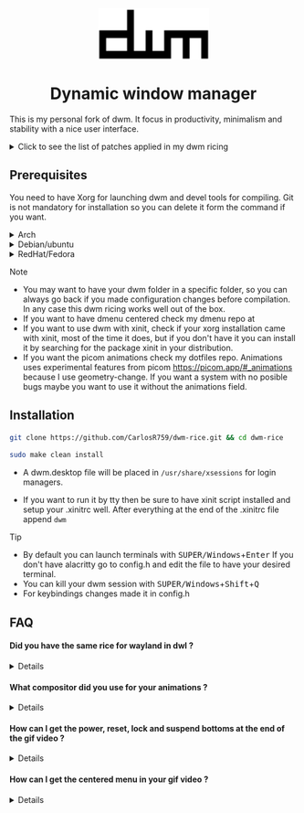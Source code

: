 <div align="center">
  <img src="./dwm.png" alt="dwm-logo-bordered" width="195" height="90"/>

  # Dynamic window manager
</div>

This is my personal fork of dwm. It focus in productivity, minimalism and stability with a nice user interface.

<details>
  <summary> Click to see the list of patches applied in my dwm ricing </summary>
  
  - alwaysCenter
  - attachBottom
  - autoStart
  - moveStack
  - pertag
  - status2d
  - vanityGapps [Includes bottom stack, gridmode, fibonnaci layouts and more]
  - warp

</details>

## Prerequisites
You need to have Xorg for launching dwm and devel tools for compiling. Git is not mandatory for installation so you can delete it form the command if you want.

<details>
  <summary>Arch</summary>

  ```sh
  sudo pacman -S base base-devel xorg git
  ```
</details>

<details>
  <summary>Debian/ubuntu</summary>

  ```sh
  sudo apt install build-essential xorg git
  ```
  
</details>

<details>
  <summary>RedHat/Fedora</summary>

  ```sh
  sudo dnf install @base-x gitt && sudo dnf groupinstall "Development Tools" "Development Libraries"
  ```
</details>



> [!NOTE]
> - You may want to have your dwm folder in a specific folder, so you can always go back if you made configuration changes before compilation. In any case this dwm ricing works well out of the box.
> - If you want to have dmenu centered check my dmenu repo at 
> - If you want to use dwm with xinit, check if your xorg installation came with xinit, most of the time it does, but if you don't have it you can install it by searching for the package xinit in your distribution.
> - If you want the picom animations check my dotfiles repo. Animations uses experimental features from picom https://picom.app/#_animations because I use geometry-change. If you want a system with no posible bugs maybe you want to use it without the animations field.

## Installation

```sh
git clone https://github.com/CarlosR759/dwm-rice.git && cd dwm-rice
```

```sh
sudo make clean install
```

- A dwm.desktop file will be placed in `/usr/share/xsessions` for login managers.

- If you want to run it by tty then be sure to have xinit script installed and setup your .xinitrc well. After everything at the end of the .xinitrc file append `dwm`

> [!TIP]
> - By default you can launch terminals with <kbd>SUPER/Windows</kbd>+<kbd>Enter</kbd> If you don't have alacritty go to config.h and edit the file to have your desired terminal.
> - You can kill your dwm session with <kbd>SUPER/Windows</kbd>+<kbd>Shift</kbd>+<kbd>Q</kbd>
> - For keybindings changes made it in config.h

## FAQ

#### Did you have  the same rice for wayland in dwl ? 

<details>
  <content>
    No I dont have it. Since I want my system to be stable for work intentions, i made the decision to use dwm. Maybe in the future I could make it, but only if I see that dwl + patches is stable and the switching from Xorg is a better choice for productivity.
  </content>
</details>

#### What compositor did you use for your animations ? 

<details>
  <content>
    I use the default picom made by yshui which is the default in many distros. FT-Labs and PiJulius picoms are also great and with many more animations, but doesn't have the same support as yshui picom and are experimental. So for stability reasons I decided to use yshui picom, so less fancy animations but stable and comfy system.
  </content>
</details>

#### How can I get the power, reset, lock and suspend bottoms at the end of the gif video ?

<details>
  <content>
    Just get my dot files or use the content of my rofi content in your .config folder. This also can be applied to my picom config if you like the animations.
  </content>
</details>

#### How can I get the centered menu in your gif video ? 

<details>
  <content>
    Just go to my dmenu repo and install it
  </conent>
</details>
